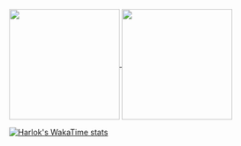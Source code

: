 <a href="https://github.com/anuraghazra/github-readme-stats">
  <img height=200 align="center" src="https://github-readme-stats.vercel.app/api?username=Aaron-Ochieng" />
</a>
<a href="https://github.com/anuraghazra/convoychat">
  <img height=200 align="center" src="https://github-readme-stats.vercel.app/api/top-langs?username=Aaron-Ochieng&layout=donut-vertical&langs_count=8&card_width=320" />
</a><br>

[![Harlok's WakaTime stats](https://github-readme-stats.vercel.app/api/wakatime?username=Aaron_Ochieng)](https://github.com/anuraghazra/github-readme-stats)